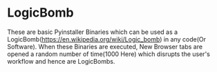 # LogicBomb
These are basic Pyinstaller Binaries which can be used as a LogicBomb(https://en.wikipedia.org/wiki/Logic_bomb) in any code(Or Software).
When these Binaries are executed, New Browser tabs are opened a random number of time(1000 Here) which disrupts the user's workflow and hence are LogicBombs.

